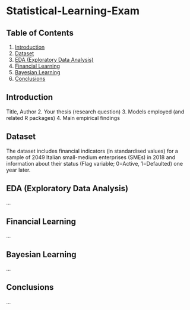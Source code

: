 # Statistical-Learning-Exam


## Table of Contents  
1. [Introduction](#introduction)  
2. [Dataset](#dataset)  
3. [EDA (Exploratory Data Analysis)](#eda-exploratory-data-analysis)  
4. [Financial Learning](#financial-learning)  
5. [Bayesian Learning](#bayesian-learning)  
6. [Conclusions](#conclusions)  

## Introduction  

Title, Author
2. Your thesis (research question)
3. Models employed (and related R packages) 4. Main empirical findings

## Dataset  
The dataset includes financial indicators (in standardised values) for a sample of 2049 Italian small-medium enterprises (SMEs) in 2018 and information about their status (Flag variable; 0=Active, 1=Defaulted) one year later.



## EDA (Exploratory Data Analysis)  
...  

## Financial Learning  
...  

## Bayesian Learning  
...  

## Conclusions  
...  
